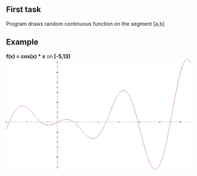 ## First task
Program draws random continuous function on the segment \[a,b\]

## Example
**f(x) = cos(x) * x** on **\[-5,13\]**
![firsttask](firsttask.png)
